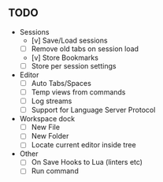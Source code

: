## TODO

 - Sessions
    - [v] Save/Load sessions
    - [ ] Remove old tabs on session load
    - [v] Store Bookmarks
    - [ ] Store per session settings

 - Editor
    - [ ] Auto Tabs/Spaces
    - [ ] Temp views from commands
    - [ ] Log streams
    - [ ] Support for Language Server Protocol

 - Workspace dock
    - [ ] New File
    - [ ] New Folder
    - [ ] Locate current editor inside tree

 - Other
    - [ ] On Save Hooks to Lua (linters etc)
    - [ ] Run command
